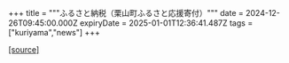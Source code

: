 +++
title = """ふるさと納税（栗山町ふるさと応援寄付）"""
date = 2024-12-26T09:45:00.000Z
expiryDate = 2025-01-01T12:36:41.487Z
tags = ["kuriyama","news"]
+++


[[source]](https://www.town.kuriyama.hokkaido.jp/site/furusatonouzei/)
